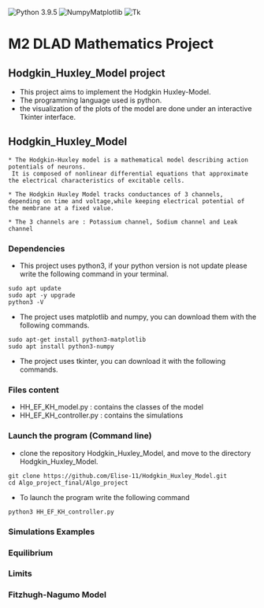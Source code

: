 ![Python 3.9.5](https://img.shields.io/badge/Python-3.9.5-blue.svg)
![NumpyMatplotlib](https://img.shields.io/badge/Dependencie-Numpy|Matplotlib-green.svg)
![Tk](https://img.shields.io/badge/Interface-Tkinter-green.svg)

# M2 DLAD Mathematics Project


## Hodgkin_Huxley_Model project

* This project aims to implement the Hodgkin Huxley-Model.
* The programming language used is python.
* the visualization of the plots of the model are done under an interactive Tkinter interface.


## Hodgkin_Huxley_Model

    * The Hodgkin-Huxley model is a mathematical model describing action potentials of neurons. 
     It is composed of nonlinear differential equations that approximate the electrical characteristics of excitable cells. 
     
    * The Hodgkin Huxley Model tracks conductances of 3 channels, depending on time and voltage,while keeping electrical potential of the membrane at a fixed value.
    
    * The 3 channels are : Potassium channel, Sodium channel and Leak channel
    
### Dependencies 

* This project uses python3, if your python version is not update please write the following command in your terminal.

```{}
sudo apt update
sudo apt -y upgrade
python3 -V
```

* The project uses matplotlib and numpy, you can download them with the following commands.
```{}
sudo apt-get install python3-matplotlib
sudo apt install python3-numpy
```
* The project uses tkinter, you can download it with the following commands.

### Files content

* HH_EF_KH_model.py : contains the classes of the model 
* HH_EF_KH_controller.py : contains the simulations 

### Launch the program (Command line)
* clone the repository Hodgkin_Huxley_Model, and move to the directory Hodgkin_Huxley_Model. 
```{}
git clone https://github.com/Elise-11/Hodgkin_Huxley_Model.git
cd Algo_project_final/Algo_project
```
* To launch the program write the following command

```{}
python3 HH_EF_KH_controller.py
```

### Simulations Examples 

### Equilibrium 

### Limits 

### Fitzhugh-Nagumo Model


